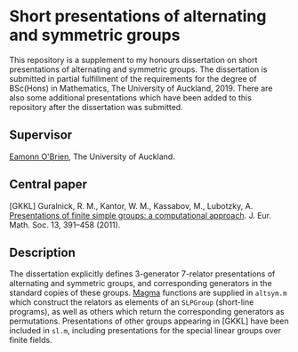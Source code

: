 # Short presentations of alternating and symmetric groups
This repository is a supplement to my honours dissertation on short presentations of alternating and symmetric groups. The dissertation is submitted in partial fulfillment of the requirements for the degree of BSc(Hons) in Mathematics, The University of Auckland, 2019. There are also some additional presentations which have been added to this repository after the dissertation was submitted.

## Supervisor
[Eamonn O'Brien](https://www.math.auckland.ac.nz/~obrien/), The University of Auckland.

## Central paper
\[GKKL\] Guralnick, R. M., Kantor, W. M., Kassabov, M., Lubotzky, A. [Presentations of finite simple groups: a computational approach](http://dx.doi.org/10.4171/JEMS/257). J. Eur. Math. Soc. 13, 391–458 (2011).

## Description
The dissertation explicitly defines 3-generator 7-relator presentations of alternating and symmetric groups, and corresponding generators in the standard copies of these groups. [Magma](http://magma.maths.usyd.edu.au/magma/) functions are supplied in `altsym.m` which construct the relators as elements of an `SLPGroup` (short-line programs), as well as others which return the corresponding generators as permutations. Presentations of other groups appearing in \[GKKL\] have been included in `sl.m`, including presentations for the special linear groups over finite fields.
